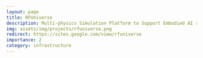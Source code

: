 ```yaml
---
layout: page
title: RFUniverse
description: Multi-physics Simulation Platform to Support Embodied AI research!
img: assets/img/projects/rfuniverse.png
redirect: https://sites.google.com/view/rfuniverse
importance: 2
category: infrastructure
---
```


